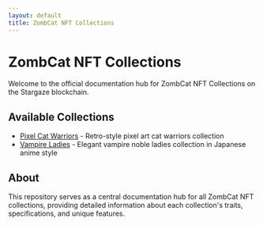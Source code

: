 ```yaml
---
layout: default
title: ZombCat NFT Collections
---
```


# ZombCat NFT Collections

Welcome to the official documentation hub for ZombCat NFT Collections on the Stargaze blockchain.

## Available Collections

- [Pixel Cat Warriors](./collections/pixel-cat-warriors) - Retro-style pixel art cat warriors collection
- [Vampire Ladies](./collections/vampire-ladies) - Elegant vampire noble ladies collection in Japanese anime style

## About

This repository serves as a central documentation hub for all ZombCat NFT collections, providing detailed information about each collection's traits, specifications, and unique features.